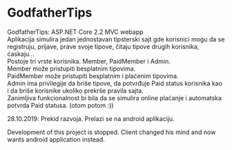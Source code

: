 # GodfatherTips
GodfatherTips: ASP.NET Core 2.2 MVC webapp  
Aplikacija simulira jedan jednostavan tipsterski sajt gde korisnici mogu da se registruju, prijave, prave svoje tipove, čitaju tipove drugih korisnika, ćaskaju...   
Postoje tri vrste korisnika. Member, PaidMember i Admin.  
Member može pristupiti besplatnim tipovima.  
PaidMember može pristupiti besplatnim i plaćenim tipovima.  
Admin ima privilegije da briše tipove, da potvrđuje Paid status korisnika kao i da briše korisnike ukoliko prekrše pravila sajta.  
Zanimljiva funkcionalnost bi bila da se simulira online plaćanje i automatska potvrda Paid statusa. (otom potom :))  

28.10.2019: Prekid razvoja. Prelazi se na android aplikaciju.  

Development of this project is stopped. Client changed his mind and now wants android application instead.
